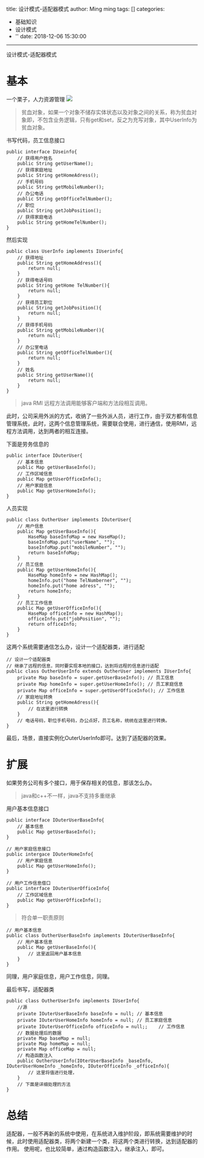 title: 设计模式-适配器模式
author: Ming ming
tags: []
categories:
  - 基础知识
  - 设计模式
  - ''
date: 2018-12-06 15:30:00
---
设计模式-适配器模式
# 基本
一个栗子，人力资源管理
![](https://melovemingming-1253878077.cos.ap-chengdu.myqcloud.com/blog-image/2018/11/29/11.png)

> 贫血对象，如果一个对象不储存实体状态以及对象之间的关系，称为贫血对象即，不包含业务逻辑，只有get和set，反之为充写对象，其中UserInfo为贫血对象。

书写代码，员工信息接口
```
public interface IUseinfo{
	// 获得用户姓名
	public String getUserName();
	// 获得家庭地址
	public String getHomeAdress();
	// 手机号码
	public String getMobileNumber();
	// 办公电话
	public String getOfficeTelNumber();
	// 职位
	public String getJobPosition();
	// 获得家庭电话
	public String getHomeTelNumber();
}
```
然后实现
```
public class UserInfo implements IUserinfo{
	// 获得地址
	public String getHomeAddress(){
		return null;
	}
	// 获得电话号码
	public String getHome TelNumber(){
		return null;
	}
	// 获得员工职位
	public String getJobPosition(){
		return null;
	}
	// 获得手机号码
	public String getMobileNumber(){
		return null;
	}
	// 办公室电话
	public String getOfficeTelNumber(){
		return null;
	}
	// 姓名
	public String getUserName(){
		return null;	
	}
}
```
> java RMI 远程方法调用能够客户端和方法段相互调用。

此时，公司采用外派的方式，收纳了一些外派人员，进行工作，由于双方都有信息管理系统，此时，这两个信息管理系统，需要联合使用，进行通信，使用RMI，远程方法调用，达到两者的相互连接。

下面是劳务信息的
```
public interface IOuterUser{
	// 基本信息
	public Map getUserBaseInfo();
	// 工作区域信息
	public Map getUserOfficeInfo();
	// 用户家庭信息
	public Map getUserHomeInfo();
}
```
人员实现
```
public class OutherUser implements IOuterUser{
	// 用户信息
	public Map getUserBaseInfo(){
		HaseMap baseInfoMap = new HaseMap();
		baseInfoMap.put("userName", "");
		baseInfoMap.put("mobileNumber", "");
		return baseInfoMap;
	}
	// 员工信息
	public Map getUserHomeInfo(){
		HaseMap homeInfo = new HashMap();
		homeInfo.put("home TelNumberner", "");
		homeInfo.put("home adress", "");
		return homeInfo;
	}
	// 员工工作信息
	public Map getUserOfficeInfo(){
		HaseMap officeInfo = new HashMap();
		officeInfo.put("jobPosition", "");
		return officeInfo;
	}
}
```
这两个系统需要通信怎么办，设计一个适配器类，进行适配
```
// 设计一个适配器类
// 继承了远程的信息，同时要实现本地的接口，达到将远程的信息进行适配
public class OutherUserInfo extends OutherUser implements IUserInfo{
	private Map baseInfo = super.getUserBaseInfo();	// 员工信息
	private Map homeInfo = super.getUserHomeInfo();	// 员工家庭信息
	private Map officeInfo = super.getUserOfficeInfo();	// 工作信息
	// 家庭地址转换
	public String getHomeAdress(){
		// 在这里进行转换	
	}
	// 电话号码，职位手机号码，办公点好，员工名称，统统在这里进行转换。
}
```
最后，场景，直接实例化OuterUserInfo即可。达到了适配器的效果。

# 扩展
如果劳务公司有多个接口，用于保存相关的信息，那该怎么办。
> java和c++不一样，java不支持多重继承

用户基本信息接口
```
public interface IOuterUserBaseInfo{
	// 基本信息
	public Map getUserBaseInfo();
}
```
```
// 用户家庭信息接口
public intergace IOuterHomeInfo{
	// 用户家庭信息
	public Map getUserHomeInfo();
}
```
```
// 用户工作信息借口
public interface IOuterUserOfficeInfo{
	// 工作区域信息
	public Map getUserOfficeInfo();
}
```
> 符合单一职责原则

```
// 用户基本信息
public class OutherUserBaseInfo implements IOuterUserBaseInfo{
	// 用户基本信息
	public Map getUserBaseInfo(){
		// 这里返回用户基本信息
	}
}
```
同理，用户家庭信息，用户工作信息，同理。

最后书写，适配器类
```
public class OutherUserInfo implements IUserInfo{
	//源
	private IOuterUserBaseInfo baseInfo = null;	// 基本信息
	private IOuterUserHomeInfo homeInfo = null;	// 员工家庭信息
	private IOuterUserOfficeInfo officeInfo = null;; 	// 工作信息
	// 数据处理后的数据
	private Map baseMap = null;
	private Map homeMap = null;
	private Map officeMap = null;
	// 构造函数注入
	public OutherUserInfo(IOterUserBaseInfo _baseInfo, IOuterUserHomeInfo _homeInfo, IOuterOfficeInfo _officeInfo){
		// 这里将值进行处理，
	}
	// 下面是详细处理的方法
}
```
# 总结
适配器，一般不再新的系统中使用，在系统进入维护阶段，即系统需要维护的时候，此时使用适配器类，将两个新建一个类，将这两个类进行转换，达到适配器的作用。
使用呢，也比较简单，通过构造函数注入，继承注入，即可。